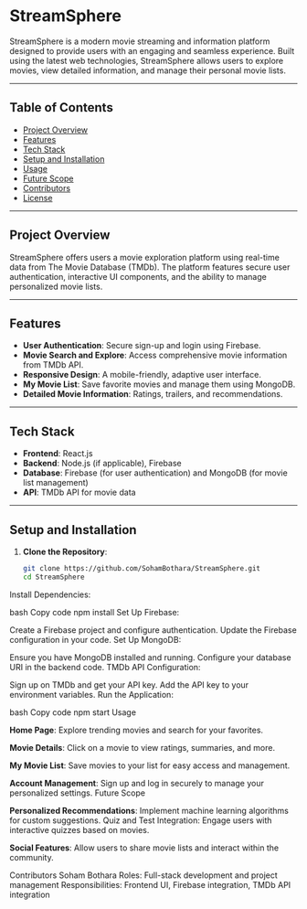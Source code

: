 # StreamSphere

StreamSphere is a modern movie streaming and information platform designed to provide users with an engaging and seamless experience. Built using the latest web technologies, StreamSphere allows users to explore movies, view detailed information, and manage their personal movie lists.

---

## Table of Contents
- [Project Overview](#project-overview)
- [Features](#features)
- [Tech Stack](#tech-stack)
- [Setup and Installation](#setup-and-installation)
- [Usage](#usage)
- [Future Scope](#future-scope)
- [Contributors](#contributors)
- [License](#license)

---

## Project Overview
StreamSphere offers users a movie exploration platform using real-time data from The Movie Database (TMDb). The platform features secure user authentication, interactive UI components, and the ability to manage personalized movie lists.

---

## Features
- **User Authentication**: Secure sign-up and login using Firebase.
- **Movie Search and Explore**: Access comprehensive movie information from TMDb API.
- **Responsive Design**: A mobile-friendly, adaptive user interface.
- **My Movie List**: Save favorite movies and manage them using MongoDB.
- **Detailed Movie Information**: Ratings, trailers, and recommendations.

---

## Tech Stack
- **Frontend**: React.js
- **Backend**: Node.js (if applicable), Firebase
- **Database**: Firebase (for user authentication) and MongoDB (for movie list management)
- **API**: TMDb API for movie data

---

## Setup and Installation
1. **Clone the Repository**:
   ```bash
   git clone https://github.com/SohamBothara/StreamSphere.git
   cd StreamSphere
 Install Dependencies:

bash
Copy code
npm install
Set Up Firebase:

Create a Firebase project and configure authentication.
Update the Firebase configuration in your code.
Set Up MongoDB:

Ensure you have MongoDB installed and running.
Configure your database URI in the backend code.
TMDb API Configuration:

Sign up on TMDb and get your API key.
Add the API key to your environment variables.
Run the Application:

bash
Copy code
npm start
Usage

**Home Page**: Explore trending movies and search for your favorites.

**Movie Details**: Click on a movie to view ratings, summaries, and more.

**My Movie List**: Save movies to your list for easy access and management.

**Account Management**: Sign up and log in securely to manage your personalized settings.
Future Scope

**Personalized Recommendations**: Implement machine learning algorithms for custom suggestions.
Quiz and Test Integration: Engage users with interactive quizzes based on movies.

**Social Features**: Allow users to share movie lists and interact within the community.

Contributors
Soham Bothara
Roles: Full-stack development and project management
Responsibilities: Frontend UI, Firebase integration, TMDb API integration


